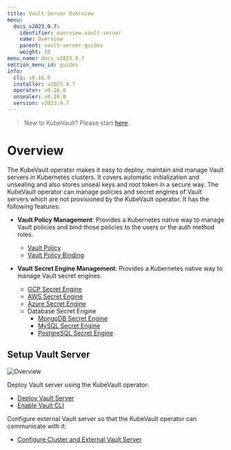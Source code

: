 ```yaml
---
title: Vault Server Overview
menu:
  docs_v2023.9.7:
    identifier: overview-vault-server
    name: Overview
    parent: vault-server-guides
    weight: 10
menu_name: docs_v2023.9.7
section_menu_id: guides
info:
  cli: v0.16.0
  installer: v2023.9.7
  operator: v0.16.0
  unsealer: v0.16.0
  version: v2023.9.7
---
```


> New to KubeVault? Please start [here](/docs/v2023.9.7/concepts/README).

# Overview

The KubeVault operator makes it easy to deploy, maintain and manage Vault servers in Kubernetes clusters. It covers automatic initialization and unsealing and also stores unseal keys and root token in a secure way. The KubeVault operator can manage policies and secret engines of Vault servers which are not provisioned by the KubeVault operator. It has the following features:

- **Vault Policy Management**: Provides a Kubernetes native way to manage Vault policies and bind those policies to the users or the auth method roles.

  - [Vault Policy](/docs/v2023.9.7/guides/policy-management/overview#vaultpolicy)
  - [Vault Policy Binding](/docs/v2023.9.7/guides/policy-management/overview#vaultpolicybinding)

- **Vault Secret Engine Management**: Provides a Kubernetes native way to manage Vault secret engines.

  - [GCP Secret Engine](/docs/v2023.9.7/guides/secret-engines/gcp/overview)
  - [AWS Secret Engine](/docs/v2023.9.7/guides/secret-engines/aws/overview)
  - [Azure Secret Engine](/docs/v2023.9.7/guides/secret-engines/azure/overview)
  - Database Secret Engine
    - [MongoDB Secret Engine](/docs/v2023.9.7/guides/secret-engines/mongodb/overview)
    - [MySQL Secret Engine](/docs/v2023.9.7/guides/secret-engines/mysql/overview)
    - [PostgreSQL Secret Engine](/docs/v2023.9.7/guides/secret-engines/postgres/overview)

## Setup Vault Server

![Overview](/docs/v2023.9.7/images/guides/vault-server/overview_vault_server_guide.svg)

Deploy Vault server using the KubeVault operator:

- [Deploy Vault Server](/docs/v2023.9.7/guides/vault-server/vault-server)
- [Enable Vault CLI](/docs/v2023.9.7/guides/vault-server/vault-server#enable-vault-cli)

 Configure external Vault server so that the  KubeVault operator can communicate with it:

- [Configure Cluster and External Vault Server](/docs/v2023.9.7/guides/vault-server/external-vault-sever)
